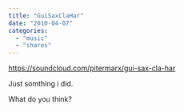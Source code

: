 ```yaml
---
title: "GuiSaxClaHar"
date: "2010-04-07"
categories: 
  - "music"
  - "shares"
---
```


https://soundcloud.com/pitermarx/gui-sax-cla-har

Just somthing i did.

What do you think?
